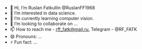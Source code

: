 - 👋 Hi, I’m Ruslan Fatkullin @RuslanFF1968
- 👀 I’m interested in data science.
- 🌱 I’m currently learning computer vision.
- 💞️ I’m looking to collaborate on ...
- 📫 How to reach me - rff_fatk@mail.ru, Telegram - @RF_FATK
- 😄 Pronouns: ...
- ⚡ Fun fact: ...

<!---
RuslanFF1968/RuslanFF1968 is a ✨ special ✨ repository because its `README.md` (this file) appears on your GitHub profile.
You can click the Preview link to take a look at your changes.
--->
